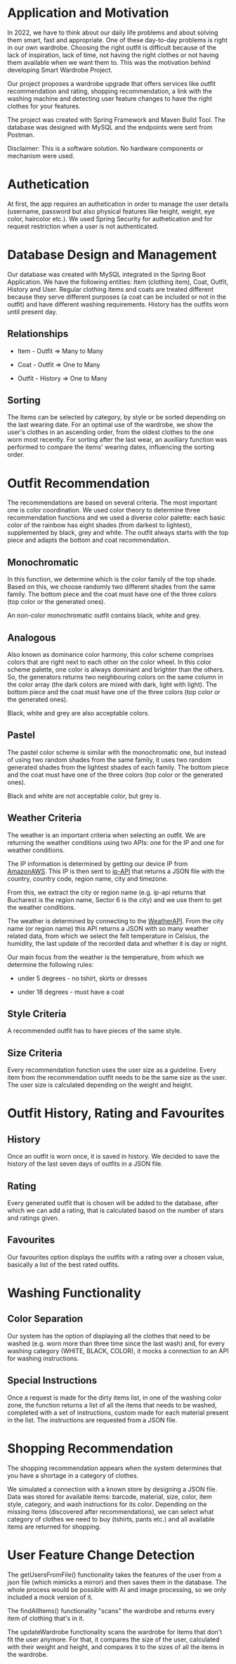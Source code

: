 # Application and Motivation

In 2022, we have to think about our daily life problems and about solving them smart, fast and appropriate. 
One of these day-to-day problems is right in our own wardrobe. 
Choosing the right outfit is difficult because of the lack of inspiration, lack of time, not having the right clothes or not having them available when we want them to.
This was the motivation behind developing Smart Wardrobe Project.

Our project proposes a wardrobe upgrade that offers services like outfit recommendation and rating, shopping recommendation, a link with the washing machine and detecting user feature changes to have the right clothes for your features.

The project was created with Spring Framework and Maven Build Tool. The database was designed with MySQL and the endpoints were sent from Postman.

Disclaimer: This is a software solution. No hardware components or mechanism were used.

# Authetication

At first, the app requires an authetication in order to manage the user details (username, password but also physical features like height, weight, eye color, haircolor etc.). We used Spring Security for authetication and for request restriction when a user is not authenticated.

# Database Design and Management

Our database was created with MySQL integrated in the Spring Boot Application. We have the following entities: Item (clothing item), Coat, Outfit, History and User.
Regular clothing items and coats are treated different because they serve different purposes (a coat can be included or not in the outfit) and have different washing requirements. 
History has the outfits worn until present day.

## Relationships

* Item - Outfit => Many to Many

* Coat - Outfit => One to Many

* Outfit - History => One to Many

## Sorting

The Items can be selected by category, by style or be sorted depending on the last wearing date. For an optimal use of the wardrobe, we show the user's clothes in an ascending order, from the oldest clothes to the one worn most recently. 
For sorting after the last wear, an auxiliary function was performed to compare the items' wearing dates, influencing the sorting order. 


# Outfit Recommendation

The recommendations are based on several criteria. The most important one is color coordination. We used color theory to determine three recommendation functions and we used a diverse color palette: each basic color of the rainbow has eight shades (from darkest to lightest), supplemented by black, grey and white. The outfit always starts with the top piece and adapts the bottom and coat recommendation.

## Monochromatic

In this function, we determine which is the color family of the top shade. Based on this, we choose randomly two different shades from the same family. The bottom piece and the coat must have one of the three colors (top color or the generated ones).

An non-color monochromatic outfit contains black, white and grey.

## Analogous

Also known as dominance color harmony, this color scheme comprises colors that are right next to each other on the color wheel. In this color scheme palette, one color is always dominant and brighter than the others. So, the generators returns two neighbouring colors on the same column in the color array (the dark colors are mixed with dark, light with light). The bottom piece and the coat must have one of the three colors (top color or the generated ones). 

Black, white and grey are also acceptable colors.


## Pastel

The pastel color scheme is similar with the monochromatic one, but instead of using two random shades from the same family, it uses two random generated shades from the lightest shades of each family. The bottom piece and the coat must have one of the three colors (top color or the generated ones).

Black and white are not acceptable color, but grey is.

## Weather Criteria

The weather is an important criteria when selecting an outfit. 
We are returning the weather conditions using two APIs: one for the IP and one for weather conditions.

The IP information is determined by getting our device IP from [AmazonAWS](http://checkip.amazonaws.com). This IP is then sent to [ip-API](http://ip-api.com) that returns a JSON file with the country, country code, region name, city and timezone.

From this, we extract the city or region name (e.g. ip-api returns that Bucharest is the region name, Sector 6 is the city) and we use them to get the weather conditions.

The weather is determined by connecting to the [WeatherAPI](https://www.weatherapi.com/). From the city name (or region name) this API returns a JSON with so many weather related data, from which we select the felt temperature in Celsius, the humidity, the last update of the recorded data and whether it is day or night. 

Our main focus from the weather is the temperature, from which we determine the following rules:

* under 5 degrees - no tshirt, skirts or dresses

* under 18 degrees - must have a coat


## Style Criteria

A recommended outfit has to have pieces of the same style.

## Size Criteria

Every recommendation function uses the user size as a guideline. Every item from the recommendation outfit needs to be the same size as the user.
The user size is calculated depending on the weight and height.

# Outfit History, Rating and Favourites

## History

Once an outfit is worn once, it is saved in history. We decided to save the history of the last seven days of outfits in a JSON file.

## Rating

Every generated outfit that is chosen will be added to the database, after which we can add a rating, that is calculated basod on the number of stars and ratings given.

## Favourites

Our favourites option displays the outfits with a rating over a chosen value, basically a list of the best rated outfits.


# Washing Functionality

## Color Separation

Our system has the option of displaying all the clothes that need to be washed (e.g. worn more than three time since the last wash) and, for every washing category (WHITE, BLACK, COLOR), it mocks a connection to an API for washing instructions.

## Special Instructions

Once a request is made for the dirty items list, in one of the washing color zone, the function returns a list of all the items that needs to be washed, completed with a set of instructions, custom made for each material present in the list. The instructions are requested from a JSON file. 

# Shopping Recommendation

The shopping recommendation appears when the system determines that you have a shortage in a category of clothes.

We simulated a connection with a known store by designing a JSON file. Data was stored for available items: barcode, material, size, color, item style, category, and wash instructions for its color. Depending on the missing items (discovered after recommendations), we can select what category of clothes we need to buy (tshirts, pants etc.) and all available items are returned for shopping.

# User Feature Change Detection

The getUsersFromFile() functionality takes the features of the user from a json file (which mimicks a mirror) and then saves them in the database. The whole process would be possible with AI and image processing, so we only included a mock version of it.

The findAllItems() functionality "scans" the wardrobe and returns every item of clothing that's in it. 

The updateWardrobe functionality scans the wardrobe for items that don't fit the user anymore. For that, it compares the size of the user, calculated with their weight and height, and compares it to the sizes of all the items in the wardrobe.


